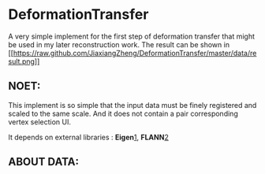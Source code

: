 DeformationTransfer
===================

A very simple implement for the first step of deformation transfer that might be
used in my later reconstruction work. The result can be shown in
[[https://raw.github.com/JiaxiangZheng/DeformationTransfer/master/data/result.png]]

NOET:
-------------------
This implement is so simple that the input data must be finely registered and
scaled to the same scale. And it does not contain a pair corresponding vertex
selection UI.

It depends on external libraries : **Eigen**[1], **FLANN**[2]

ABOUT DATA:
------------------


[1]: http://eigen.tuxfamily.org
[2]: http://www.cs.ubc.ca/~mariusm/index.php/FLANN/FLANN 
